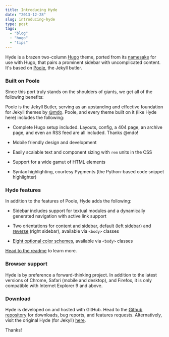 ```yaml
---
title: Introducing Hyde
date: "2013-12-28"
slug: introducing-hyde
type: post
tags:
  - "blog"
  - "hugo"
  - "tips"
---
```


Hyde is a brazen two-column [Hugo][hugo] theme, ported from its
[namesake][original] for use with Hugo, that pairs a prominent sidebar with
uncomplicated content.  It's based on [Poole](http://getpoole.com), the Jekyll
butler.

[hugo]: http://hugo.spf13.com/

### Built on Poole

Since this port truly stands on the shoulders of giants, we get all of the
following benefits:

Poole is the Jekyll Butler, serving as an upstanding and effective foundation
for Jekyll themes by [@mdo](https://twitter.com/mdo). Poole, and every theme
built on it (like Hyde here) includes the following:

* Complete Hugo setup included. Layouts, config, a 404 page, an archive page,
  and even an RSS feed are all included. Thanks @mdo!

* Mobile friendly design and development

* Easily scalable text and component sizing with `rem` units in the CSS

* Support for a wide gamut of HTML elements

* Syntax highlighting, courtesy Pygments (the Python-based code snippet
  highlighter)

### Hyde features

In addition to the features of Poole, Hyde adds the following:

* Sidebar includes support for textual modules and a dynamically generated
  navigation with active link support

* Two orientations for content and sidebar, default (left sidebar) and
  [reverse](https://github.com/poole/lanyon#reverse-layout) (right sidebar),
  available via `<body>` classes

* [Eight optional color schemes](https://github.com/poole/hyde#themes),
  available via `<body>` classes

[Head to the readme][original] to learn more.

### Browser support

Hyde is by preference a forward-thinking project. In addition to the latest
versions of Chrome, Safari (mobile and desktop), and Firefox, it is only
compatible with Internet Explorer 9 and above.

### Download

Hyde is developed on and hosted with GitHub. Head to the [Github
repository][repo] for downloads, bug reports, and features requests.
Alternatively, visit the original Hyde (for Jekyll) [here][original].

[repo]: https://github.com/ciarand/hyde-for-hugo
[original]: https://github.com/poole/hyde

Thanks!

